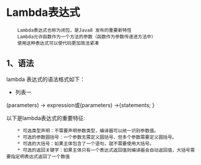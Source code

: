 Lambda表达式
==========
		Lambda表达式也称为闭包，是Java8 发布的重要新特性
		Lambda允许函数作为一个方法的参数（函数作为参数传递进方法中）
		使用这种表达式可以使代码更加简洁紧凑
1、语法
------
lambda 表达式的语法格式如下：
* 列表一

(parameters) -> expression或(parameters) ->{statements; }

以下是lambda表达式的重要特征:

		* 可选类型声明：不需要声明参数类型，编译器可以统一识别参数值。
		* 可选的参数圆括号：一个参数无需定义圆括号，但多个参数需要定义圆括号。
		* 可选的大括号：如果主体包含了一个语句，就不需要使用大括号。
		* 可选的返回关键字：如果主体只有一个表达式返回值则编译器会自动返回值，大括号需要指定明表达式返回了一个数值